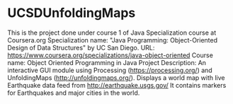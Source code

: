 # UCSDUnfoldingMaps
This is the project done under course 1 of Java Specialization course at Coursera.org    Specialization name: "Java Programming: Object-Oriented Design of Data Structures" by UC San Diego.   URL: https://www.coursera.org/specializations/java-object-oriented   Course name: Object Oriented Programming in Java     Project Description:   An interactive GUI module using Processing (https://processing.org/) and UnfoldingMaps (http://unfoldingmaps.org/).   Displays a world map with live Earthquake data feed from http://earthquake.usgs.gov/   It contains markers for Earthquakes and major cities in the world. 
